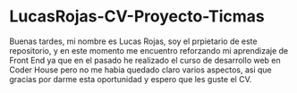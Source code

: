 # LucasRojas-CV-Proyecto-Ticmas

Buenas tardes, mi nombre es Lucas Rojas, soy el prpietario de este repositorio, y en este momento me encuentro reforzando mi aprendizaje de Front End ya que en el pasado 
he realizado el curso de desarrollo web en Coder House pero no me habia quedado claro varios aspectos, asi que gracias por darme esta oportunidad y espero que les guste el CV. 
